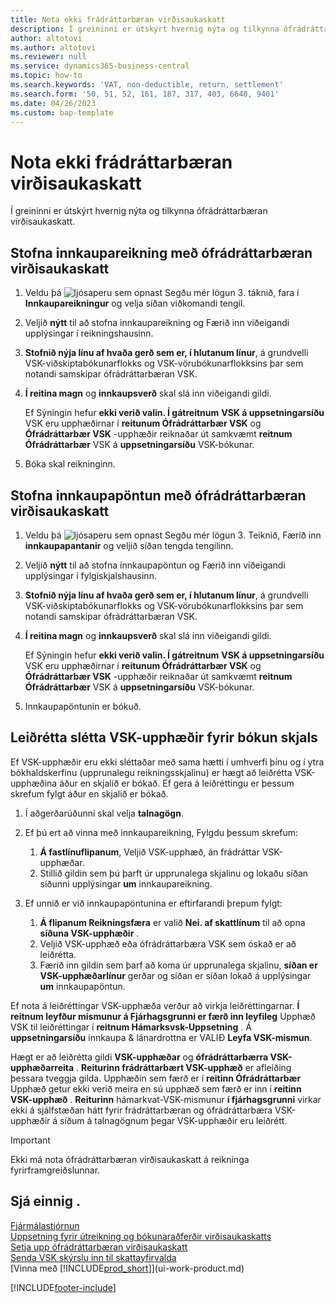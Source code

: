 ```yaml
---
title: Nota ekki frádráttarbæran virðisaukaskatt
description: Í greininni er útskýrt hvernig nýta og tilkynna ófrádráttarbæran virðisaukaskatt.
author: altotovi
ms.author: altotovi
ms.reviewer: null
ms.service: dynamics365-business-central
ms.topic: how-to
ms.search.keywords: 'VAT, non-deductible, return, settlement'
ms.search.form: '50, 51, 52, 161, 187, 317, 403, 6640, 9401'
ms.date: 04/26/2023
ms.custom: bap-template
---
```


# <a name="use-non-deductible-vat"></a><a name="use-non-deductible-vat"></a><a name="use-non-deductible-vat"></a>Nota ekki frádráttarbæran virðisaukaskatt

Í greininni er útskýrt hvernig nýta og tilkynna ófrádráttarbæran virðisaukaskatt.

## <a name="create-a-purchase-invoice-with-non-deductible-vat"></a><a name="create-a-purchase-invoice-with-non-deductible-vat"></a><a name="create-a-purchase-invoice-with-non-deductible-vat"></a>Stofna innkaupareikning með ófrádráttarbæran virðisaukaskatt

1. Veldu þá  ![ljósaperu sem opnast Segðu mér lögun 3](media/ui-search/search_small.png "Segðu mér hvað þú vilt gera"). táknið, fara í **Innkaupareikningur** og velja síðan viðkomandi tengil.
2. Veljið  **nýtt**  til að stofna innkaupareikning og Færið inn viðeigandi upplýsingar í reikningshausinn.
3.  **Stofnið nýja línu af hvaða gerð sem er, í hlutanum línur**, á grundvelli VSK-viðskiptabókunarflokks og VSK-vörubókunarflokksins þar sem notandi samskipar ófrádráttarbæran VSK.
4.  **Í reitina magn**  og  **innkaupsverð**  skal slá inn viðeigandi gildi.

    Ef Sýningin hefur  **ekki verið valin. Í gátreitnum**  **VSK á uppsetningarsíðu**  VSK eru upphæðirnar í  **reitunum Ófrádráttarbær VSK**  og  **Ófrádráttarbær VSK**  -upphæðir reiknaðar út samkvæmt  **reitnum Ófrádráttarbær**  VSK á  **uppsetningarsíðu**  VSK-bókunar.

5. Bóka skal reikninginn.

## <a name="create-a-purchase-order-with-non-deductible-vat"></a><a name="create-a-purchase-order-with-non-deductible-vat"></a><a name="create-a-purchase-order-with-non-deductible-vat"></a>Stofna innkaupapöntun með ófrádráttarbæran virðisaukaskatt

1. Veldu þá  ![ljósaperu sem opnast Segðu mér lögun 3](media/ui-search/search_small.png "Segðu mér hvað þú vilt gera"). Teiknið, Færið inn  **innkaupapantanir**  og veljið síðan tengda tengilinn.
2. Veljið  **nýtt**  til að stofna innkaupapöntun og Færið inn viðeigandi upplýsingar í fylgiskjalshausinn.
3.  **Stofnið nýja línu af hvaða gerð sem er, í hlutanum línur**, á grundvelli VSK-viðskiptabókunarflokks og VSK-vörubókunarflokksins þar sem notandi samskipar ófrádráttarbæran VSK.
4.  **Í reitina magn**  og  **innkaupsverð**  skal slá inn viðeigandi gildi.

    Ef Sýningin hefur  **ekki verið valin. Í gátreitnum**  **VSK á uppsetningarsíðu**  VSK eru upphæðirnar í  **reitunum Ófrádráttarbær VSK**  og  **Ófrádráttarbær VSK**  -upphæðir reiknaðar út samkvæmt  **reitnum Ófrádráttarbær**  VSK á  **uppsetningarsíðu**  VSK-bókunar.

5. Innkaupapöntunin er bókuð.

## <a name="adjust-rounded-vat-amounts-before-document-posting"></a><a name="adjust-rounded-vat-amounts-before-document-posting"></a><a name="adjust-rounded-vat-amounts-before-document-posting"></a>Leiðrétta slétta VSK-upphæðir fyrir bókun skjals

Ef VSK-upphæðir eru ekki sléttaðar með sama hætti í umhverfi þínu og í ytra bókhaldskerfinu (upprunalegu reikningsskjalinu) er hægt að leiðrétta VSK-upphæðina áður en skjalið er bókað. Ef gera á leiðréttingu er þessum skrefum fylgt áður en skjalið er bókað.

1. Í aðgerðarúðunni skal velja  **talnagögn**.
2. Ef þú ert að vinna með innkaupareikning, Fylgdu þessum skrefum:

    1.  **Á fastlínuflipanum**, Veljið VSK-upphæð, án frádráttar VSK-upphæðar.
    2. Stillið gildin sem þú þarft úr upprunalega skjalinu og lokaðu síðan síðunni upplýsingar  **um**  innkaupareikning.

3.  Ef unnið er við innkaupapöntunina er eftirfarandi þrepum fylgt:

    1.  **Á flipanum Reikningsfæra**  er valið  **Nei. af skattlínum**  til að opna  **síðuna VSK-upphæðir** .
    2. Veljið VSK-upphæð eða ófrádráttarbæra VSK sem óskað er að leiðrétta.
    3. Færið inn gildin sem þarf að koma úr upprunalega skjalinu,  **síðan er VSK-upphæðarlínur**  gerðar og síðan er síðan lokað á upplýsingar  **um**  innkaupapöntun.

Ef nota á leiðréttingar VSK-upphæða verður að virkja leiðréttingarnar.  **Í reitnum leyfður mismunur á Fjárhagsgrunni er færð inn leyfileg**  Upphæð VSK til leiðréttingar í  **reitnum Hámarksvsk-Uppsetning** . Á  **uppsetningarsíðu**  innkaupa & lánardrottna er VALIÐ  **Leyfa VSK-mismun**.

Hægt er að leiðrétta gildi  **VSK-upphæðar**  og  **ófrádráttarbærra VSK-upphæðarreita** .  **Reiturinn frádráttarbært VSK-upphæð**  er afleiðing þessara tveggja gilda. Upphæðin sem færð er í  **reitinn Ófrádráttarbær**  Upphæð getur ekki verið meira en sú upphæð sem færð er inn í  **reitinn VSK-upphæð** .  **Reiturinn**  hámarkvat-VSK-mismunur  **í fjárhagsgrunni**  virkar ekki á sjálfstæðan hátt fyrir frádráttarbæran og ófrádráttarbæra VSK-upphæðir á síðum á talnagögnum þegar VSK-upphæðir eru leiðrétt.

> [!IMPORTANT]
> Ekki má nota ófrádráttarbæran virðisaukaskatt á reikninga fyrirframgreiðslunnar.

## <a name="see-also"></a><a name="see-also"></a><a name="see-also"></a>Sjá einnig .

[Fjármálastjórnun](finance.md)  
[Uppsetning fyrir útreikning og bókunaraðferðir virðisaukaskatts](finance-setup-vat.md)  
[Setja upp ófrádráttarbæran virðisaukaskatt](finance-setup-nondeductible-vat.md)  
[Senda VSK skýrslu inn til skattayfirvalda](finance-how-report-vat.md)  
[Vinna með [!INCLUDE[prod_short](includes/prod_short.md)]](ui-work-product.md)

[!INCLUDE[footer-include](includes/footer-banner.md)]
